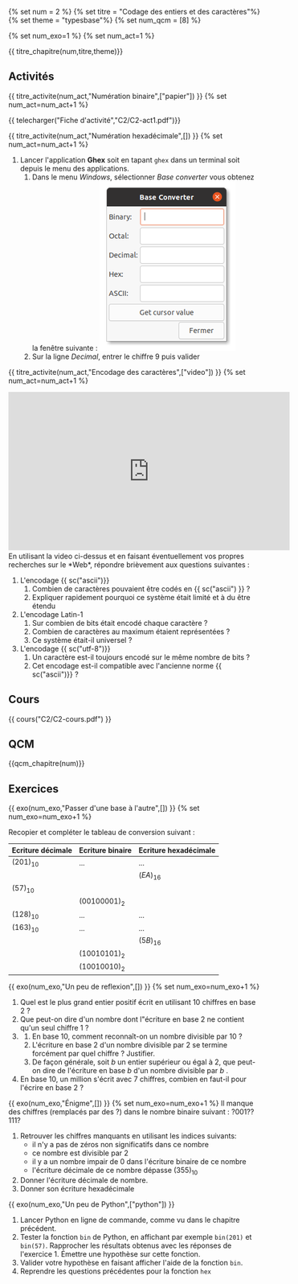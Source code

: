 
{% set num = 2 %}
{% set titre = "Codage des entiers et des caractères"%}
{% set theme = "typesbase"%}
{% set num_qcm = [8] %}

{% set num_exo=1 %}
{% set num_act=1 %}



{{ titre_chapitre(num,titre,theme)}}
 
## Activités 

{{ titre_activite(num_act,"Numération binaire",["papier"]) }}
{% set num_act=num_act+1 %}

{{ telecharger("Fiche d'activité","C2/C2-act1.pdf")}}

{{ titre_activite(num_act,"Numération hexadécimale",[]) }}
{% set num_act=num_act+1 %}

1. Lancer l'application **Ghex** soit en tapant `ghex` dans un terminal soit depuis le menu des applications.
    1. Dans le menu *Windows*, sélectionner *Base converter* vous obtenez la fenêtre suivante :
    ![Base converter](images/baseconverter.png "Capture d'écran de Base converter")
    2. Sur la ligne *Decimal*, entrer le chiffre 9 puis valider


{{ titre_activite(num_act,"Encodage des caractères",["video"]) }}
{% set num_act=num_act+1 %}

<div class="centre"><iframe width="560" height="315" src="https://www.youtube.com/embed/MijmeoH9LT4" title="YouTube video player" frameborder="0" allow="accelerometer; autoplay; clipboard-write; encrypted-media; gyroscope; picture-in-picture" allowfullscreen ></iframe></div>
En utilisant la video ci-dessus et en faisant éventuellement vos propres recherches sur le *Web*, répondre brièvement aux questions suivantes :

1. L'encodage {{ sc("ascii")}}
    1. Combien de caractères pouvaient être codés en {{ sc("ascii") }} ?
    2. Expliquer rapidement pourquoi ce système était limité et à du être étendu
2. L'encodage Latin-1
    1. Sur combien de bits était encodé chaque caractère ?
    2. Combien de caractères au maximum étaient représentées ?
    3. Ce système était-il universel ?
3. L'encodage {{ sc("utf-8")}}
    1. Un caractère est-il toujours encodé sur le même nombre de bits ?
    2. Cet encodage est-il compatible avec l'ancienne norme {{ sc("ascii")}} ?



## Cours

{{ cours("C2/C2-cours.pdf") }}

## QCM

{{qcm_chapitre(num)}}
  
## Exercices

{{ exo(num_exo,"Passer d'une base à l'autre",[]) }}
{% set num_exo=num_exo+1 %}

Recopier et compléter le tableau de conversion suivant :

| Ecriture décimale | Ecriture binaire | Ecriture hexadécimale |
|-------------------|------------------|-----------------------|
|$(201)_{10}$   | ...           | ...               |   
|               |               |    $(EA)_{16}$    |
|$(57)_{10}$    |               |                   |
|               |$(00100001)_2$ |                   |
|$(128)_{10}$   | ...           | ...               |   
|$(163)_{10}$   | ...           | ...               |
|               |               |    $(5B)_{16}$    |   
|               |$(10010101)_2$ |                   |
|               |$(10010010)_2$ |                   |

{{ exo(num_exo,"Un peu de reflexion",[]) }}
{% set num_exo=num_exo+1 %}

1. Quel est le plus grand entier positif écrit en utilisant 10 chiffres en base 2 ?
2. Que peut-on dire d'un nombre dont l"écriture en base 2 ne contient qu'un seul chiffre 1 ?
3.  1. En base 10, comment reconnaît-on un nombre divisible par 10 ? 
    2. L'écriture en base 2 d'un nombre divisible par 2 se termine forcément par quel chiffre ? Justifier.
    3. De façon générale, soit $b$ un entier supérieur ou égal à 2, que peut-on dire de l'écriture en base $b$ d'un nombre divisible par $b$ .
4. En base 10, un million s'écrit avec 7 chiffres, combien en faut-il pour l'écrire en base 2 ?

{{ exo(num_exo,"Énigme",[]) }}
{% set num_exo=num_exo+1 %}
Il manque des chiffres (remplacés par des ?) dans le nombre binaire suivant : $?001??111?$

1. Retrouver les chiffres manquants en utilisant les indices suivants:
    * il n'y a pas de zéros non significatifs dans ce nombre
    * ce nombre est divisible par 2
    * il y a un nombre impair de 0 dans l'écriture binaire de ce nombre
    * l'écriture décimale de ce nombre dépasse $(355)_{10}$
2. Donner l'écriture décimale de nombre.
3. Donner son écriture hexadécimale

{{ exo(num_exo,"Un peu de Python",["python"]) }}

1. Lancer Python en ligne de commande, comme vu dans le chapitre précédent.
2. Tester la fonction `bin` de Python, en affichant par exemple `bin(201)` et `bin(57)`. Rapprocher les résultats obtenus avec les réponses de l'exercice 1. Émettre une hypothèse sur cette fonction.
3. Valider votre hypothèse en faisant afficher l'aide de la fonction `bin`.
4. Reprendre les questions précédentes pour la fonction `hex`
